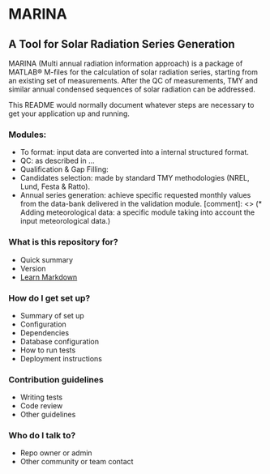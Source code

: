 # MARINA #

A Tool for Solar Radiation Series Generation
--------------------------------------------

MARINA (Multi annual radiation information approach) is a package of MATLAB® M-files for the calculation of solar radiation series, starting from an existing set of measurements. After the QC of measurements, TMY and similar annual condensed sequences of solar radiation can be addressed.

This README would normally document whatever steps are necessary to get your application up and running.

### Modules: ###

* To format: input data are converted into a internal structured format.
* QC: as described in ...
* Qualification & Gap Filling: 
* Candidates selection: made by standard TMY methodologies (NREL, Lund, Festa & Ratto).
* Annual series generation: achieve specific requested monthly values from the data-bank delivered in the validation module.
[comment]: <> (* Adding meteorological data: a specific module taking into account the input meteorological data.)

### What is this repository for? ###

* Quick summary
* Version
* [Learn Markdown](https://bitbucket.org/tutorials/markdowndemo)

### How do I get set up? ###

* Summary of set up
* Configuration
* Dependencies
* Database configuration
* How to run tests
* Deployment instructions

### Contribution guidelines ###

* Writing tests
* Code review
* Other guidelines

### Who do I talk to? ###

* Repo owner or admin
* Other community or team contact
